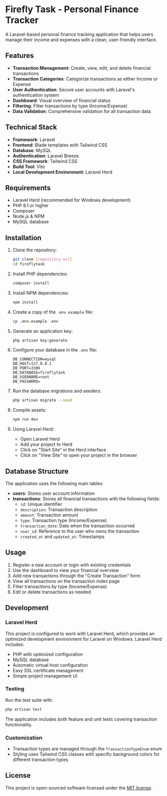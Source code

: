 # Firefly Task - Personal Finance Tracker

A Laravel-based personal finance tracking application that helps users manage their income and expenses with a clean, user-friendly interface.

## Features

-   **Transaction Management**: Create, view, edit, and delete financial transactions
-   **Transaction Categories**: Categorize transactions as either Income or Expense
-   **User Authentication**: Secure user accounts with Laravel's authentication system
-   **Dashboard**: Visual overview of financial status
-   **Filtering**: Filter transactions by type (Income/Expense)
-   **Data Validation**: Comprehensive validation for all transaction data

## Technical Stack

-   **Framework**: Laravel
-   **Frontend**: Blade templates with Tailwind CSS
-   **Database**: MySQL
-   **Authentication**: Laravel Breeze
-   **CSS Framework**: Tailwind CSS
-   **Build Tool**: Vite
-   **Local Development Environment**: Laravel Herd

## Requirements

-   Laravel Herd (recommended for Windows development)
-   PHP 8.1 or higher
-   Composer
-   Node.js & NPM
-   MySQL database

## Installation

1. Clone the repository:

    ```bash
    git clone [repository-url]
    cd fireflytask
    ```

2. Install PHP dependencies:

    ```bash
    composer install
    ```

3. Install NPM dependencies:

    ```bash
    npm install
    ```

4. Create a copy of the `.env.example` file:

    ```bash
    cp .env.example .env
    ```

5. Generate an application key:

    ```bash
    php artisan key:generate
    ```

6. Configure your database in the `.env` file:

    ```
    DB_CONNECTION=mysql
    DB_HOST=127.0.0.1
    DB_PORT=3306
    DB_DATABASE=fireflytask
    DB_USERNAME=root
    DB_PASSWORD=
    ```

7. Run the database migrations and seeders:

    ```bash
    php artisan migrate --seed
    ```

8. Compile assets:

    ```bash
    npm run dev
    ```

9. Using Laravel Herd:
    - Open Laravel Herd
    - Add your project to Herd
    - Click on "Start Site" in the Herd interface
    - Click on "View Site" to open your project in the browser

## Database Structure

The application uses the following main tables:

-   **users**: Stores user account information
-   **transactions**: Stores all financial transactions with the following fields:
    -   `id`: Unique identifier
    -   `description`: Transaction description
    -   `amount`: Transaction amount
    -   `type`: Transaction type (Income/Expense)
    -   `transaction_date`: Date when the transaction occurred
    -   `user_id`: Reference to the user who owns the transaction
    -   `created_at` and `updated_at`: Timestamps

## Usage

1. Register a new account or login with existing credentials
2. Use the dashboard to view your financial overview
3. Add new transactions through the "Create Transaction" form
4. View all transactions on the transaction index page
5. Filter transactions by type (Income/Expense)
6. Edit or delete transactions as needed

## Development

### Laravel Herd

This project is configured to work with Laravel Herd, which provides an optimized development environment for Laravel on Windows. Laravel Herd includes:

-   PHP with optimized configuration
-   MySQL database
-   Automatic virtual host configuration
-   Easy SSL certificate management
-   Simple project management UI

### Testing

Run the test suite with:

```bash
php artisan test
```

The application includes both feature and unit tests covering transaction functionality.

### Customization

-   Transaction types are managed through the `TransactionTypeEnum` enum
-   Styling uses Tailwind CSS classes with specific background colors for different transaction types

## License

This project is open-sourced software licensed under the [MIT license](https://opensource.org/licenses/MIT).
